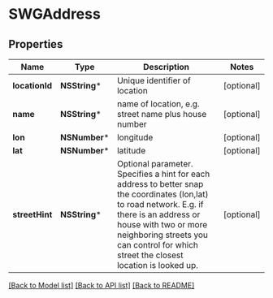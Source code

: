 # SWGAddress

## Properties
Name | Type | Description | Notes
------------ | ------------- | ------------- | -------------
**locationId** | **NSString*** | Unique identifier of location | [optional] 
**name** | **NSString*** | name of location, e.g. street name plus house number | [optional] 
**lon** | **NSNumber*** | longitude | [optional] 
**lat** | **NSNumber*** | latitude | [optional] 
**streetHint** | **NSString*** | Optional parameter. Specifies a hint for each address to better snap the coordinates (lon,lat) to road network. E.g. if there is an address or house with two or more neighboring streets you can control for which street the closest location is looked up. | [optional] 

[[Back to Model list]](../README.md#documentation-for-models) [[Back to API list]](../README.md#documentation-for-api-endpoints) [[Back to README]](../README.md)


